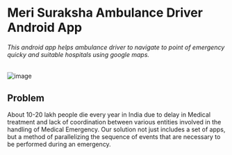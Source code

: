# Meri Suraksha Ambulance Driver Android App
  ###### This android app helps ambulance driver to navigate to point of emergency quicky and suitable hospitals using google maps.
  ![image](https://drive.google.com/uc?export=view&id=https://drive.google.com/open?id=12VTZVNJaIVc7MOiuLsDr4EIt_w5lTa7e)


## Problem
About 10-20 lakh people die every year in India due to delay in Medical treatment and lack of coordination between
various entities involved in the handling of Medical Emergency. Our solution not just includes a set of apps, but a
method of parallelizing the sequence of events that are necessary to be performed during an emergency.
